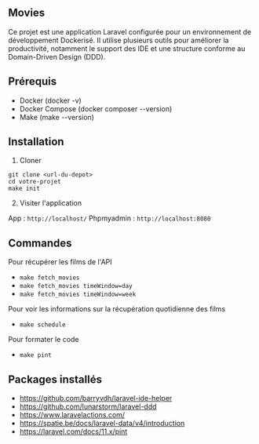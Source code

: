 ## Movies

Ce projet est une application Laravel configurée pour un environnement de développement Dockerisé. Il utilise plusieurs outils pour améliorer la productivité, notamment le support des IDE et une structure conforme au Domain-Driven Design (DDD).
## Prérequis
- Docker (docker -v)
- Docker Compose (docker composer --version)
- Make (make --version)

## Installation

1. Cloner

```shell
git clone <url-du-depot>
cd votre-projet
make init
```

2. Visiter l'application

App : `http://localhost/`
Phpmyadmin : `http://localhost:8080`


## Commandes

Pour récupérer les films de l'API

- `make fetch_movies`
- `make fetch_movies timeWindow=day`
- `make fetch_movies timeWindow=week`

Pour voir les informations sur la récupération quotidienne des films

- `make schedule`


Pour formater le code

- `make pint`

## Packages installés

- https://github.com/barryvdh/laravel-ide-helper
- https://github.com/lunarstorm/laravel-ddd
- https://www.laravelactions.com/
- https://spatie.be/docs/laravel-data/v4/introduction
- https://laravel.com/docs/11.x/pint
